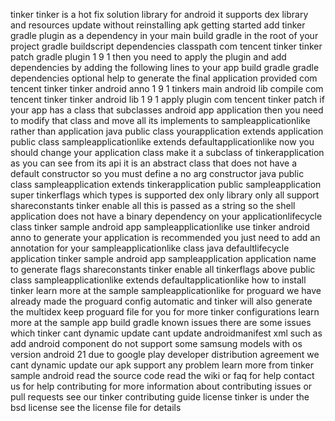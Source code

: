 tinker tinker is a hot fix solution library for android it supports dex library and resources update without reinstalling apk getting started add tinker gradle plugin as a dependency in your main build gradle in the root of your project gradle buildscript dependencies classpath com tencent tinker tinker patch gradle plugin 1 9 1 then you need to apply the plugin and add dependencies by adding the following lines to your app build gradle gradle dependencies optional help to generate the final application provided com tencent tinker tinker android anno 1 9 1 tinkers main android lib compile com tencent tinker tinker android lib 1 9 1 apply plugin com tencent tinker patch if your app has a class that subclasses android app application then you need to modify that class and move all its implements to sampleapplicationlike rather than application java public class yourapplication extends application public class sampleapplicationlike extends defaultapplicationlike now you should change your application class make it a subclass of tinkerapplication as you can see from its api it is an abstract class that does not have a default constructor so you must define a no arg constructor java public class sampleapplication extends tinkerapplication public sampleapplication super tinkerflags which types is supported dex only library only all support shareconstants tinker enable all this is passed as a string so the shell application does not have a binary dependency on your applicationlifecycle class tinker sample android app sampleapplicationlike use tinker android anno to generate your application is recommended you just need to add an annotation for your sampleapplicationlike class java defaultlifecycle application tinker sample android app sampleapplication application name to generate flags shareconstants tinker enable all tinkerflags above public class sampleapplicationlike extends defaultapplicationlike how to install tinker learn more at the sample sampleapplicationlike for proguard we have already made the proguard config automatic and tinker will also generate the multidex keep proguard file for you for more tinker configurations learn more at the sample app build gradle known issues there are some issues which tinker cant dynamic update cant update androidmanifest xml such as add android component do not support some samsung models with os version android 21 due to google play developer distribution agreement we cant dynamic update our apk support any problem learn more from tinker sample android read the source code read the wiki or faq for help contact us for help contributing for more information about contributing issues or pull requests see our tinker contributing guide license tinker is under the bsd license see the license file for details
